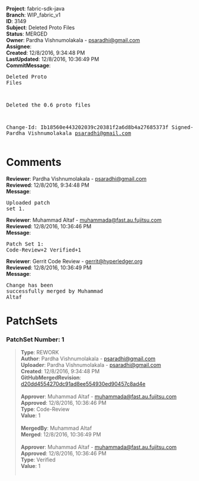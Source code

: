 <strong>Project</strong>: fabric-sdk-java<br><strong>Branch</strong>: WIP_fabric_v1<br><strong>ID</strong>: 3149<br><strong>Subject</strong>: Deleted Proto Files<br><strong>Status</strong>: MERGED<br><strong>Owner</strong>: Pardha Vishnumolakala - psaradhi@gmail.com<br><strong>Assignee</strong>:<br><strong>Created</strong>: 12/8/2016, 9:34:48 PM<br><strong>LastUpdated</strong>: 12/8/2016, 10:36:49 PM<br><strong>CommitMessage</strong>:<br><pre>Deleted Proto Files

Deleted the 0.6 proto files

Change-Id: Ib18560e443202039c20381f2a6d8b4a27685373f
Signed-off-by: Pardha Vishnumolakala <psaradhi@gmail.com>
</pre><h1>Comments</h1><strong>Reviewer</strong>: Pardha Vishnumolakala - psaradhi@gmail.com<br><strong>Reviewed</strong>: 12/8/2016, 9:34:48 PM<br><strong>Message</strong>: <pre>Uploaded patch set 1.</pre><strong>Reviewer</strong>: Muhammad Altaf - muhammada@fast.au.fujitsu.com<br><strong>Reviewed</strong>: 12/8/2016, 10:36:46 PM<br><strong>Message</strong>: <pre>Patch Set 1: Code-Review+2 Verified+1</pre><strong>Reviewer</strong>: Gerrit Code Review - gerrit@hyperledger.org<br><strong>Reviewed</strong>: 12/8/2016, 10:36:49 PM<br><strong>Message</strong>: <pre>Change has been successfully merged by Muhammad Altaf</pre><h1>PatchSets</h1><h3>PatchSet Number: 1</h3><blockquote><strong>Type</strong>: REWORK<br><strong>Author</strong>: Pardha Vishnumolakala - psaradhi@gmail.com<br><strong>Uploader</strong>: Pardha Vishnumolakala - psaradhi@gmail.com<br><strong>Created</strong>: 12/8/2016, 9:34:48 PM<br><strong>GitHubMergedRevision</strong>: [d20dd4554270dc91ad8ee554930ed90457c8ad4e](https://github.com/hyperledger/fabric-sdk-java/commit/d20dd4554270dc91ad8ee554930ed90457c8ad4e)<br><br><strong>Approver</strong>: Muhammad Altaf - muhammada@fast.au.fujitsu.com<br><strong>Approved</strong>: 12/8/2016, 10:36:46 PM<br><strong>Type</strong>: Code-Review<br><strong>Value</strong>: 1<br><br><strong>MergedBy</strong>: Muhammad Altaf<br><strong>Merged</strong>: 12/8/2016, 10:36:49 PM<br><br><strong>Approver</strong>: Muhammad Altaf - muhammada@fast.au.fujitsu.com<br><strong>Approved</strong>: 12/8/2016, 10:36:46 PM<br><strong>Type</strong>: Verified<br><strong>Value</strong>: 1<br><br></blockquote>